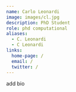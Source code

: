 ```yaml
---
name: Carlo Leonardi
image: images/cl.jpg
description: PhD Student
role: phd computational
aliases:
  - C. Leonardi
  - C Leonardi
links:
  home-page: /
  email: /
  twitter: /
---
```

add bio
